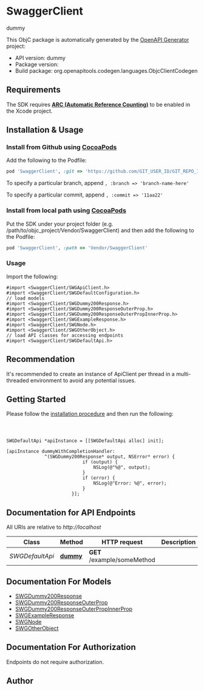 # SwaggerClient

dummy

This ObjC package is automatically generated by the [OpenAPI Generator](https://openapi-generator.tech) project:

- API version: dummy
- Package version: 
- Build package: org.openapitools.codegen.languages.ObjcClientCodegen

## Requirements

The SDK requires [**ARC (Automatic Reference Counting)**](http://stackoverflow.com/questions/7778356/how-to-enable-disable-automatic-reference-counting) to be enabled in the Xcode project.

## Installation & Usage
### Install from Github using [CocoaPods](https://cocoapods.org/)

Add the following to the Podfile:

```ruby
pod 'SwaggerClient', :git => 'https://github.com/GIT_USER_ID/GIT_REPO_ID.git'
```

To specify a particular branch, append `, :branch => 'branch-name-here'`

To specify a particular commit, append `, :commit => '11aa22'`

### Install from local path using [CocoaPods](https://cocoapods.org/)

Put the SDK under your project folder (e.g. /path/to/objc_project/Vendor/SwaggerClient) and then add the following to the Podfile:

```ruby
pod 'SwaggerClient', :path => 'Vendor/SwaggerClient'
```

### Usage

Import the following:

```objc
#import <SwaggerClient/SWGApiClient.h>
#import <SwaggerClient/SWGDefaultConfiguration.h>
// load models
#import <SwaggerClient/SWGDummy200Response.h>
#import <SwaggerClient/SWGDummy200ResponseOuterProp.h>
#import <SwaggerClient/SWGDummy200ResponseOuterPropInnerProp.h>
#import <SwaggerClient/SWGExampleResponse.h>
#import <SwaggerClient/SWGNode.h>
#import <SwaggerClient/SWGOtherObject.h>
// load API classes for accessing endpoints
#import <SwaggerClient/SWGDefaultApi.h>

```

## Recommendation

It's recommended to create an instance of ApiClient per thread in a multi-threaded environment to avoid any potential issues.

## Getting Started

Please follow the [installation procedure](#installation--usage) and then run the following:

```objc



SWGDefaultApi *apiInstance = [[SWGDefaultApi alloc] init];

[apiInstance dummyWithCompletionHandler: 
              ^(SWGDummy200Response* output, NSError* error) {
                            if (output) {
                                NSLog(@"%@", output);
                            }
                            if (error) {
                                NSLog(@"Error: %@", error);
                            }
                        }];

```

## Documentation for API Endpoints

All URIs are relative to *http://localhost*

Class | Method | HTTP request | Description
------------ | ------------- | ------------- | -------------
*SWGDefaultApi* | [**dummy**](docs/SWGDefaultApi.md#dummy) | **GET** /example/someMethod | 


## Documentation For Models

 - [SWGDummy200Response](docs/SWGDummy200Response.md)
 - [SWGDummy200ResponseOuterProp](docs/SWGDummy200ResponseOuterProp.md)
 - [SWGDummy200ResponseOuterPropInnerProp](docs/SWGDummy200ResponseOuterPropInnerProp.md)
 - [SWGExampleResponse](docs/SWGExampleResponse.md)
 - [SWGNode](docs/SWGNode.md)
 - [SWGOtherObject](docs/SWGOtherObject.md)


## Documentation For Authorization

Endpoints do not require authorization.


## Author




